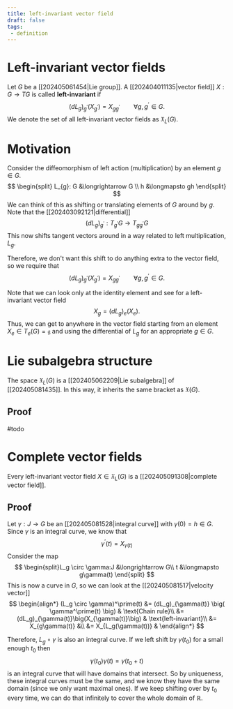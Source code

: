 ```yaml
---
title: left-invariant vector field
draft: false
tags:
 - definition
---
```

# Left-invariant vector fields
Let $G$ be a [[202405061454|Lie group]]. 
A [[202404011135|vector field]] $X:G \to TG$ is called **left-invariant** if
$$ (dL_{g})_{g^{\prime}}(X_{g^{\prime}}) = X_{gg^{\prime}} \qquad \forall g, g^{\prime} \in G.$$
We denote the set of all left-invariant vector fields as $\mathfrak{X}_{L}(G)$.

# Motivation
Consider the diffeomorphism of left action (multiplication) by an element $g \in G$.
$$
\begin{split} L_{g}: G &\longrightarrow G \\
  h &\longmapsto gh \end{split}
$$
We can think of this as shifting or translating elements of $G$ around by $g$.
Note that the [[202403092121|differential]] 
$$ (dL_{g})_{g^{\prime}}:T_{g^{\prime}}G \longrightarrow T_{gg^{\prime}}G$$
This now shifts tangent vectors around in a way related to left multiplication, $L_{g}$.

Therefore, we don't want this shift to do anything extra to the vector field, so we require that  
$$ (dL_{g})_{g^{\prime}}(X_{g^{\prime}}) = X_{gg^{\prime}} \qquad \forall g, g^{\prime} \in G.$$

Note that we can look only at the identity element and see for a left-invariant vector field
$$X_{g} = (dL_{g})_{e}(X_{e}).$$
Thus, we can get to anywhere in the vector field starting from an element $X_{e} \in T_{e}(G) = \mathfrak{g}$ and using the differential of $L_{g}$ for an appropriate $g \in G$.

# Lie subalgebra structure
The space $\mathfrak{X}_L(G)$ is a [[202405062209|Lie subalgebra]] of [[202405081435]]. 
In this way, it inherits the same bracket as $\mathfrak{X}(G)$. 
## Proof
#todo 

# Complete vector fields
Every left-invariant vector field $X \in \mathfrak{X}_L(G)$ is a [[202405091308|complete vector field]]. 

## Proof
Let $\gamma: J \to G$ be an [[202405081528|integral curve]] with $\gamma(0) = h \in G$. 
Since $\gamma$ is an integral curve, we know that 
$$\gamma^\prime(t) = X_{\gamma(t)}$$
Consider the map 
$$
\begin{split}L_g \circ \gamma:J &\longrightarrow G\\
t &\longmapsto g\gamma(t)
\end{split}
$$
This is now a curve in $G$, so we can look at the [[202405081517|velocity vector]]
$$
\begin{align*}
(L_g \circ \gamma)^\prime(t) &= (dL_g)_{\gamma(t)} \big( \gamma^\prime(t) \big) & \text{Chain rule}\\
&= (dL_g)_{\gamma(t)}\big(X_{\gamma(t)}\big) & \text{left-invariant}\\
&= X_{g\gamma(t)} &\\
&= X_{L_g(\gamma(t))} &
\end{align*}
$$


Therefore, $L_g \circ \gamma$ is also an integral curve. 
If we left shift by $\gamma(t_0)$ for a small enough $t_0$ then 
$$\gamma(t_0)\gamma(t) = \gamma(t_0 + t) $$ 
is an integral curve that will have domains that intersect.
So by uniqueness, these integral curves must be the same, and we know they have the same domain (since we only want maximal ones). 
If we keep shifting over by $t_0$ every time, we can do that infinitely to cover the whole domain of $\mathbb{R}$. 